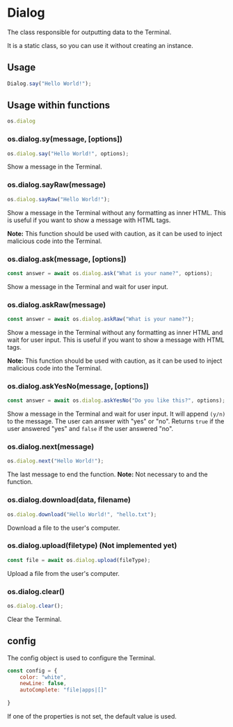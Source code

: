 # Dialog

The class responsible for outputting data to the Terminal.

It is a static class, so you can use it without creating an instance.

## Usage
    
```js
Dialog.say("Hello World!");
```

## Usage within functions

```js
os.dialog
```
### os.dialog.sy(message, [options])

```js
os.dialog.say("Hello World!", options);
```

Show a message in the Terminal.

### os.dialog.sayRaw(message)

```js
os.dialog.sayRaw("Hello World!");
```

Show a message in the Terminal without any formatting as inner HTML.
This is useful if you want to show a message with HTML tags.

__Note:__ This function should be used with caution, as it can be used to inject malicious code into the Terminal.

### os.dialog.ask(message, [options])

```js
const answer = await os.dialog.ask("What is your name?", options);
```

Show a message in the Terminal and wait for user input.

### os.dialog.askRaw(message)

```js
const answer = await os.dialog.askRaw("What is your name?");
```

Show a message in the Terminal without any formatting as inner HTML and wait for user input.
This is useful if you want to show a message with HTML tags.

__Note:__ This function should be used with caution, as it can be used to inject malicious code into the Terminal.

### os.dialog.askYesNo(message, [options])

```js
const answer = await os.dialog.askYesNo("Do you like this?", options);
```

Show a message in the Terminal and wait for user input.
It will append `(y/n)` to the message.
The user can answer with "yes" or "no".
Returns `true` if the user answered "yes" and `false` if the user answered "no".

### os.dialog.next(message)

```js
os.dialog.next("Hello World!");
```

The last message to end the function.
__Note:__ Not necessary to and the function.

### os.dialog.download(data, filename)

```js
os.dialog.download("Hello World!", "hello.txt");
```

Download a file to the user's computer.

### os.dialog.upload(filetype) (Not implemented yet)

```js
const file = await os.dialog.upload(fileType);
```

Upload a file from the user's computer.

### os.dialog.clear()

```js
os.dialog.clear();
```

Clear the Terminal.


## config

The config object is used to configure the Terminal.

```js
const config = {
    color: "white",
    newLine: false,
    autoComplete: "file|apps|[]"
    
}
```

If one of the properties is not set, the default value is used.

